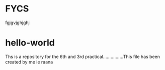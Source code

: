 # FYCS
fgjgvjghjghj
# hello-world
Ths is a repository for the 6th and 3rd practical................This file has been created by me ie raana
